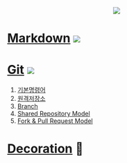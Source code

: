 <div align=center>
	<img src="https://capsule-render.vercel.app/api?type=cylinder&color=d1dfe8&height=160&section=header&text=Today%20I%20Learned&fontSize=70" />	
</div>


# [Markdown](book/markdown.md) <img src="https://img.shields.io/badge/Markdown-000000?style=flat&logo=Markdown&logoColor=white" />

# [Git](book/git.md) <img src="https://img.shields.io/badge/GitHub-181717?style=flat&logo=GitHub&logoColor=white" />
1. [기본명령어](book/git.md/#기본-명령어---init)
2. [원격저장소](book/git.md/#원격-저장소---설정)
3. [Branch](book/git.md/#branch)
4. [Shared Repository Model](book/git.md/#shared-repository-model)
5. [Fork & Pull Request Model](book/git.md/#fork--pull-request-model---fork--clone)



# [Decoration](book/decorate.md) <font size="2em" color="gray"></font>🎨


